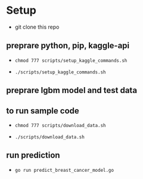# Setup

- git clone this repo

## preprare python, pip, kaggle-api
- ```chmod 777 scripts/setup_kaggle_commands.sh```

- ```./scripts/setup_kaggle_commands.sh```

## preprare lgbm model and test data
## to run sample code
- ```chmod 777 scripts/download_data.sh```

- ```./scripts/download_data.sh```

## run prediction 
- ```go run predict_breast_cancer_model.go```
